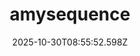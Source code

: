 ---
title: "amysequence"
description: ""
image: "/uploads/photos/1761814552596-amysequence.webp"
thumbnail: "/uploads/photos/1761814552596-amysequence-thumb.webp"
width: 1641
height: 1640
featured: true
date: 2025-10-30T08:55:52.598Z
order: 0
---